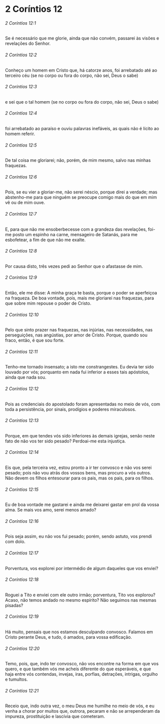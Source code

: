 # 2 Coríntios 12

###### 2 Coríntios 12:1

Se é necessário que me glorie, ainda que não convém, passarei às visões e revelações do Senhor.

###### 2 Coríntios 12:2

Conheço um homem em Cristo que, há catorze anos, foi arrebatado até ao terceiro céu (se no corpo ou fora do corpo, não sei, Deus o sabe)

###### 2 Coríntios 12:3

e sei que o tal homem (se no corpo ou fora do corpo, não sei, Deus o sabe)

###### 2 Coríntios 12:4

foi arrebatado ao paraíso e ouviu palavras inefáveis, as quais não é lícito ao homem referir.

###### 2 Coríntios 12:5

De tal coisa me gloriarei; não, porém, de mim mesmo, salvo nas minhas fraquezas.

###### 2 Coríntios 12:6

Pois, se eu vier a gloriar-me, não serei néscio, porque direi a verdade; mas abstenho-me para que ninguém se preocupe comigo mais do que em mim vê ou de mim ouve.

###### 2 Coríntios 12:7

E, para que não me ensoberbecesse com a grandeza das revelações, foi-me posto um espinho na carne, mensageiro de Satanás, para me esbofetear, a fim de que não me exalte.

###### 2 Coríntios 12:8

Por causa disto, três vezes pedi ao Senhor que o afastasse de mim.

###### 2 Coríntios 12:9

Então, ele me disse: A minha graça te basta, porque o poder se aperfeiçoa na fraqueza. De boa vontade, pois, mais me gloriarei nas fraquezas, para que sobre mim repouse o poder de Cristo.

###### 2 Coríntios 12:10

Pelo que sinto prazer nas fraquezas, nas injúrias, nas necessidades, nas perseguições, nas angústias, por amor de Cristo. Porque, quando sou fraco, então, é que sou forte.

###### 2 Coríntios 12:11

Tenho-me tornado insensato; a isto me constrangestes. Eu devia ter sido louvado por vós; porquanto em nada fui inferior a esses tais apóstolos, ainda que nada sou.

###### 2 Coríntios 12:12

Pois as credenciais do apostolado foram apresentadas no meio de vós, com toda a persistência, por sinais, prodígios e poderes miraculosos.

###### 2 Coríntios 12:13

Porque, em que tendes vós sido inferiores às demais igrejas, senão neste fato de não vos ter sido pesado? Perdoai-me esta injustiça.

###### 2 Coríntios 12:14

Eis que, pela terceira vez, estou pronto a ir ter convosco e não vos serei pesado; pois não vou atrás dos vossos bens, mas procuro a vós outros. Não devem os filhos entesourar para os pais, mas os pais, para os filhos.

###### 2 Coríntios 12:15

Eu de boa vontade me gastarei e ainda me deixarei gastar em prol da vossa alma. Se mais vos amo, serei menos amado?

###### 2 Coríntios 12:16

Pois seja assim, eu não vos fui pesado; porém, sendo astuto, vos prendi com dolo.

###### 2 Coríntios 12:17

Porventura, vos explorei por intermédio de algum daqueles que vos enviei?

###### 2 Coríntios 12:18

Roguei a Tito e enviei com ele outro irmão; porventura, Tito vos explorou? Acaso, não temos andado no mesmo espírito? Não seguimos nas mesmas pisadas?

###### 2 Coríntios 12:19

Há muito, pensais que nos estamos desculpando convosco. Falamos em Cristo perante Deus, e tudo, ó amados, para vossa edificação.

###### 2 Coríntios 12:20

Temo, pois, que, indo ter convosco, não vos encontre na forma em que vos quero, e que também vós me acheis diferente do que esperáveis, e que haja entre vós contendas, invejas, iras, porfias, detrações, intrigas, orgulho e tumultos.

###### 2 Coríntios 12:21

Receio que, indo outra vez, o meu Deus me humilhe no meio de vós, e eu venha a chorar por muitos que, outrora, pecaram e não se arrependeram da impureza, prostituição e lascívia que cometeram.

